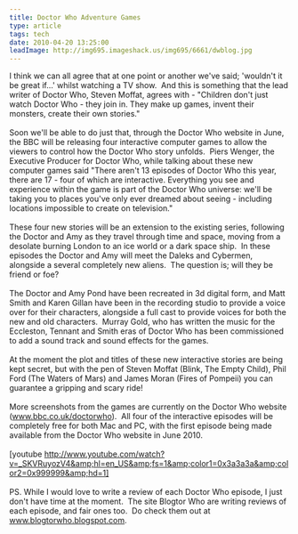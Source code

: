 ```yaml
---
title: Doctor Who Adventure Games
type: article
tags: tech
date: 2010-04-20 13:25:00
leadImage: http://img695.imageshack.us/img695/6661/dwblog.jpg
---
```

I think we can all agree that at one point or another we've said; 'wouldn't it be great if...' whilst watching a TV show. &nbsp;And this is something that the lead writer of Doctor Who, Steven Moffat, agrees with - "Children don't just watch Doctor Who - they join in. They make up games, invent their monsters, create their own stories."<br /><br />Soon we'll be able to do just that, through the Doctor Who website in June, the BBC will be releasing four interactive computer games to allow the viewers to control how the Doctor Who story unfolds. &nbsp;Piers Wenger, the Executive Producer for Doctor Who, while talking about these new computer games said "There aren't 13 episodes of Doctor Who this year, there are 17 - four of which are interactive. Everything you see and experience within the game is part of the Doctor Who universe: we'll be taking you to places you've only ever dreamed about seeing - including locations impossible to create on television."<br /><br />These four new stories will be an extension to the existing series, following the Doctor and Amy as they travel through time and space, moving from a desolate burning London to an ice world or a dark space ship. &nbsp;In these episodes the Doctor and Amy will meet the Daleks and Cybermen, alongside a several completely new aliens. &nbsp;The question is; will they be friend or foe?<br /><br />The Doctor and Amy Pond have been recreated in 3d digital form, and Matt Smith and Karen Gillan have been in the recording studio to provide a voice over for their characters, alongside a full cast to provide voices for both the new and old characters. &nbsp;Murray Gold, who has written the music for the Eccleston, Tennant and Smith eras of Doctor Who has been commissioned to add a sound track and sound effects for the games.<br /><br />At the moment the plot and titles of these new interactive stories are being kept secret, but with the pen of Steven Moffat (Blink, The Empty Child), Phil Ford (The Waters of Mars) and James Moran (Fires of Pompeii) you can guarantee a gripping and scary ride!<br /><br />More screenshots from the games are currently on the Doctor Who website (<a href="http://www.bbc.co.uk/doctorwho">www.bbc.co.uk/doctorwho</a>). &nbsp;All four of the interactive episodes will be completely free for both Mac and PC, with the first episode being made available from the Doctor Who website in June 2010.<br /><br />[youtube http://www.youtube.com/watch?v=_SKVRuyozV4&amp;hl=en_US&amp;fs=1&amp;color1=0x3a3a3a&amp;color2=0x999999&amp;hd=1]<br /><br />PS. While I would love to write a review of each Doctor Who episode, I just don't have time at the moment. &nbsp;The site Blogtor Who are writing reviews of each episode, and fair ones too. &nbsp;Do check them out at <a href="http://blogtorwho.blogspot.com/2010/04/review-victory-of-daleks.html">www.blogtorwho.blogspot.com</a>.
